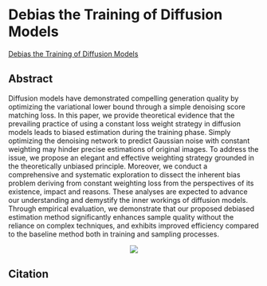 # Debias the Training of Diffusion Models

[Debias the Training of Diffusion Models](https://arxiv.org/abs/2310.08442)

## Abstract

Diffusion models have demonstrated compelling generation quality by optimizing the variational lower bound through a simple denoising score matching loss. In this paper, we provide theoretical evidence that the prevailing practice of using a constant loss weight strategy in diffusion models leads to biased estimation during the training phase. Simply optimizing the denoising network to predict Gaussian noise with constant weighting may hinder precise estimations of original images. To address the issue, we propose an elegant and effective weighting strategy grounded in the theoretically unbiased principle. Moreover, we conduct a comprehensive and systematic exploration to dissect the inherent bias problem deriving from constant weighting loss from the perspectives of its existence, impact and reasons. These analyses are expected to advance our understanding and demystify the inner workings of diffusion models. Through empirical evaluation, we demonstrate that our proposed debiased estimation method significantly enhances sample quality without the reliance on complex techniques, and exhibits improved efficiency compared to the baseline method both in training and sampling processes.

<div align=center>
<img src="https://github.com/okotaku/diffengine/assets/24734142/79b19ec5-d612-44b8-88d2-7d8677b80af5"/>
</div>

## Citation

```
```
